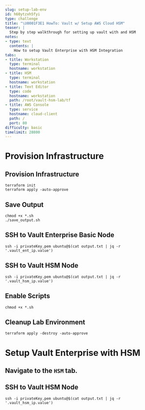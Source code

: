 ```yaml
---
slug: setup-lab-env
id: h60ytzxh5fyi
type: challenge
title: "\U0001F3E1 HowTo: Vault w/ Setup AWS Cloud HSM"
teaser: |
  Step by step walkthrough for setting up vault with and HSM
notes:
- type: text
  contents: |
    How to setup Vault Enterprise with HSM Integration
tabs:
- title: Workstation
  type: terminal
  hostname: workstation
- title: HSM
  type: terminal
  hostname: workstation
- title: Text Editor
  type: code
  hostname: workstation
  path: /root/vault-hsm-lab/tf
- title: AWS Console
  type: service
  hostname: cloud-client
  path: /
  port: 80
difficulty: basic
timelimit: 28800
---
```


Provision Infrastructure
========================

## Provision Infrastructure
```
terraform init
terraform apply -auto-approve
```

## Save Output
```
chmod +x *.sh
./save_output.sh
```

## SSH to Vault Enterprise Basic Node
```
ssh -i privateKey.pem ubuntu@$(cat output.txt | jq -r '.vault_ent_ip.value')
```

## SSH to Vault HSM Node
```
ssh -i privateKey.pem ubuntu@$(cat output.txt | jq -r '.vault_hsm_ip.value')
```

## Enable Scripts
```
chmod +x *.sh
```

## Cleanup Lab Environment
```
terraform apply -destroy -auto-approve
```

Setup Vault Enterprise with HSM
=================================
## Navigate to the `HSM` tab.

## SSH to Vault HSM Node
```
ssh -i privateKey.pem ubuntu@$(cat output.txt | jq -r '.vault_hsm_ip.value')
```
